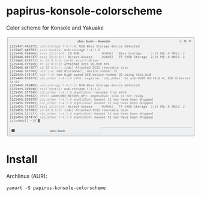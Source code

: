 # papirus-konsole-colorscheme
Color scheme for Konsole and Yakuake

![Screenshot](preview.png)

# Install
Archlinux (AUR):
```
yaourt -S papirus-konsole-colorscheme
```
